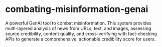 # combating-misinformation-genai
A powerful GenAI tool to combat misinformation. This system provides multi-layered analysis of news from URLs, text, and images, assessing source credibility, content quality, and cross-verifying with fact-checking APIs to generate a comprehensive, actionable credibility score for users.
